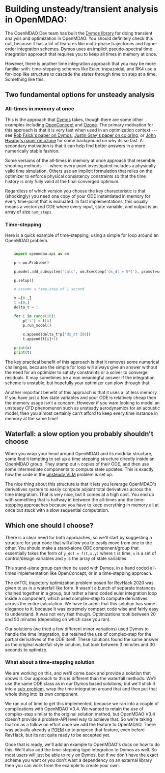 # Building unsteady/transient analysis in OpenMDAO: 

The OpenMDAO Dev team has built the [Dymos library][2] for doing transient analysis and optimization in OpenMDAO. 
You should definitely check this out, because it has a lot of features like multi-phase trajectories and higher order integration schemes. 
Dymos uses an implicit pseudo-spectral time integration approach that requires you to keep all times in memory at once. 

However, there is another time integration approach that you may be more familiar with. 
time-stepping schemes like Euler, trapazoidal, and RK4 use a for-loop like structure to cascade the states through time on step at a time. Something like this: 


## Two fundamental options for unsteady analysis

### All-times in memory at once

This is the approach that [Dymos][2] takes, though there are some other examples including [OpenConcept][openconcept] and [Ozone][ozone]. 
The primary motivation for this approach is that it is very fast when used in an optimization context --- see [Rob Falck's paper on Dymos][dymos paper], [Justin Gray's paper on coloring][coloring paper], or [John Hwang's paper on ozone][ozone paper] for some background on why its so fast. 
A secondary motivation is that it can help find better answers in a more numerically stable fashion. 

Some versions of the all-times in memory at once approach that resemble shooting methods --- where every point investigated includes a physically valid time simulation.
Others use an implicit formulation that relies on the optimizer to enforce physical consistency constraints so that the time history is only fully valid at the final converged optimum.

Regardless of which version you choose the key characteristic is that (shockingly) you need one copy of your ODE instantiated in memory for every time-point that is evaluated. 
In fast implementations, this usually means a vectorized ODE where every input, state variable, and output is an array of size `num_steps`. 

### Time-stepping 

Here is a quick example of time-stepping, using a simple for loop around an OpenMDAO problem. 
```python 

    import openmdao.api as om 

    p = om.Problem()

    p.model.add_subsystem('calc', om.ExecComp('dx_dt = 5*t'), promotes=['*'])

    p.setup()

    # assume a time-step of 1 second

    x =[0.,]
    t =[0,]
    delta_t = 1

    for i in range(10): 
        p['t'] = t[i]
        p.run_model()
        
        x.append(delta_t*p['dx_dt'][0])
        t.append(t[i]+1)  

    print(x)
    print(t)
```

The key practical benefit of this approach is that it removes some numerical challenges, because the simple for loop will always give an answer without the need for an optimizer to satisfy constraints or a solver to converge residuals. 
It may sometimes be a non meaningful answer if the integration scheme is unstable, but hopefully your optimizer can plow through that.

Another important benefit of this approach is that it uses a lot less memory. 
If you have just a few state variables and your ODE is relatively cheap then the memory usage isn't a concern. 
However if you ware looking to model an unsteady CFD phenomenon such as unsteady aerodynamics for an acoustic model, 
then you almost certainly can't afford to keep every time instance in memory at the same time! 

## Waterfall: a slow option you probably shouldn't choose 

When you wrap your head around OpenMDAO and its modular structure, some find it tempting to set up a time stepping structure directly inside an OpenMDAO group. 
They stamp out `n` copies of their ODE, and then use some intermediate components to compute state updates. 
This is exactly how the code in the [unsteady VLM][unsteady vlm] problem is set up. 

The nice thing about this structure is that it lets you leverage OpenMDAO's derivatives system to easily compute adjoint total derivatives across the time integration. 
That is very nice, but it comes at a high cost. 
You end up with something that is halfway in between the all-times and the time-stepping approaches because you have to keep everything in memory all at once but stuck with a slow sequential computation. 


## Which one should I choose? 

There is a clear need for both approaches, so we'll start by suggesting a structure for your code that will allow you to easily move from one to the other. 
You should make a stand-alone ODE component/group that essentially takes the form of `y_dot = f(t,x,y)` where `t` is time, `x` is a set of control/design variables and `y` is the array of state variables. 

This stand-alone group can then be used with Dymos, in a hand coded all-times implementation like OpenConcept, or in a time-stepping approach. 

The eVTOL trajectory optimization problem posed for RevHack 2020 was given to us in a waterfall like form. 
It wasn't a bunch of separate instances chained together in a group, but rather a hand coded euler integration loop inside a component, which used complex-step to compute derivatives across the entire calculation. 
We have to admit that this solution has some elegance to it, because it was extremely compact code wise and fairly easy to understand. 
It was not very fast though. Optimizations took between 20 and 50 minutes (depending on which case you ran). 

Our solutions (we tried a few different minor variations) used Dymos to handle the time integration, but retained the use of complex-step for the partial derivatives of the ODE itself. 
These solutions found the same answer as the original waterfall style solution, but took between 3 minutes and 30 seconds to optimize. 

### What about a time-stepping solution

We are working on this, and we'll come back and provide a solution that shows it. 
Our approach to this is different than the waterfall methods.
We'll use the same ODE class as in our Dymos based solutions, but we'll stick it into a [sub-problem][subproblem], wrap the time integration around that and then put that whole thing into its own component. 

We ran out of time to get this implemented, because we ran into a couple of complications with OpenMDAO V3.4. 
We wanted to retain the use of complex-step similar to the original solution method, but OpenMDAO V3.4 doesn't provide a problem-API level way to achieve that. 
So we're taking that on as a follow on effort once we add the feature to OpenMDAO. 
There was actually already a [POEM][cs-poem] up to propose that feature, even before RevHack, but its not quite ready to be accepted yet. 

Once that is ready, we'll add an example to OpenMDAO's docs on how to do this. 
We'll also add the time-stepping type integration to Dymos as well. 
So most users will just be able to rely on Dymos, but if we don't have the exact scheme you want or you don't want a dependency on an external library then you can work from the example to create your own.



[2]: https://github.com/OpenMDAO/dymos
[7]: https://docs.scipy.org/doc/scipy/reference/generated/scipy.integrate.solve_ivp.html#scipy.integrate.solve_ivp
[ozone]: https://github.com/hwangjt/ozone
[openconcept]: https://github.com/mdolab/openconcept
[dymos paper]: http://openmdao.org/pubs/falck_dymos_2019_scitech.pdf
[coloring paper]: http://openmdao.org/pubs/openmdao_bicoloring.pdf
[ozone paper]: http://openmdao.org/pubs/hwang_munster_ode_2018.pdf
[unsteady vlm]: ../../problems/unsteady_vlm
[cs-poem]: https://github.com/OpenMDAO/POEMs/pull/66
[subproblem]: ../sub_problem.md